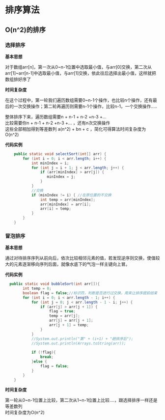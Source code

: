 # 排序算法
## O(n^2)的排序
### 选择排序
**基本思想**

对于数组arr[n]，第一次从0~n-1位置中选取最小值，与arr[0]交换，第二次从arr[1]~arr[n-1]中选取最小值，与arr[1]交换，依此往后选择出最小值，这样就把数组排好序了

**时间复杂度**

在这个过程中，第一轮我们遍历数组需要0~n-1个操作，也比较n个操作，还有最后的一次交换操作；第二轮再遍历则需要n-1个操作，比较n-1，一个交换操作.....

整体排序下来，遍历数组需要n + n-1 + n-2 +n-3 +...  
比较需要你n + n-1 + n-2 +n-3 +... ，还有n次交换操作  
这些全部相加得到等差数列 a(n^2) + bn + c ，简化可得算法时间复杂度为 O(n^2)

**代码实例**

~~~java
    public static void selectSort(int[] arr) {
        for (int i = 0; i < arr.length; i++) {
            int minIndex = i;
            for (int j = i + 1; j < arr.length; j++) {
                if (arr[minIndex] > arr[j]) {
                   minIndex = j;
                }
            }
            //交换
            if (minIndex != i) { //在原位置的不交换
                int temp = arr[minIndex];
                arr[minIndex] = arr[i];
                arr[i] = temp;
            }
        }
    }
~~~
### 冒泡排序
**基本思想**

通过对待排序序列从前向后，依次比较相邻元素的值，若发现逆序则交换，使值较大的元素逐渐移向序列后面，就像水底下的气泡一样主键向上冒。

**代码实例**

~~~java
  public static void bubbleSort(int arr[]){
        int temp = 0;
        boolean flag = false;//标识符，判断是否进行过交换，用来让排序提前结束
        for (int i = 0; i < arr.length - 1; i++) {
            for (int j = 0; j < arr.length - 1 - i; j++) {
                if (arr[j] > arr[j + 1]) {
                    flag = true;
                    temp = arr[j];
                    arr[j] = arr[j + 1];
                    arr[j + 1] = temp;
                }
            }
            //System.out.println("第" + (i+1) + "趟排序后");
            //System.out.println(Arrays.toString(arr));
 
            if (!flag){
                break;
            }else {
                flag = false;
            }
        }
    }
~~~

**时间复杂度**

第一轮从0~n-1位置上比较，第二次从1~n-1位置上比较....，跟选择排序一样还是等差数列  
时间复杂度为O(n^2)